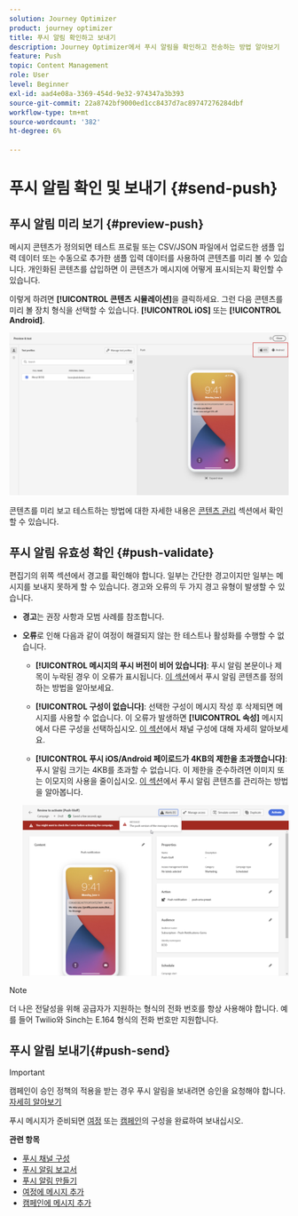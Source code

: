 ```yaml
---
solution: Journey Optimizer
product: journey optimizer
title: 푸시 알림 확인하고 보내기
description: Journey Optimizer에서 푸시 알림을 확인하고 전송하는 방법 알아보기
feature: Push
topic: Content Management
role: User
level: Beginner
exl-id: aad4e08a-3369-454d-9e32-974347a3b393
source-git-commit: 22a8742bf9000ed1cc8437d7ac89747276284dbf
workflow-type: tm+mt
source-wordcount: '382'
ht-degree: 6%

---
```


# 푸시 알림 확인 및 보내기 {#send-push}

## 푸시 알림 미리 보기 {#preview-push}

메시지 콘텐츠가 정의되면 테스트 프로필 또는 CSV/JSON 파일에서 업로드한 샘플 입력 데이터 또는 수동으로 추가한 샘플 입력 데이터를 사용하여 콘텐츠를 미리 볼 수 있습니다. 개인화된 콘텐츠를 삽입하면 이 콘텐츠가 메시지에 어떻게 표시되는지 확인할 수 있습니다.

이렇게 하려면 **[!UICONTROL 콘텐츠 시뮬레이션]**&#x200B;을 클릭하세요. 그런 다음 콘텐츠를 미리 볼 장치 형식을 선택할 수 있습니다. **[!UICONTROL iOS]** 또는 **[!UICONTROL Android]**.

![](assets/push_preview_3.png)

콘텐츠를 미리 보고 테스트하는 방법에 대한 자세한 내용은 [콘텐츠 관리](../content-management/preview-test.md) 섹션에서 확인할 수 있습니다.

## 푸시 알림 유효성 확인 {#push-validate}

편집기의 위쪽 섹션에서 경고를 확인해야 합니다. 일부는 간단한 경고이지만 일부는 메시지를 보내지 못하게 할 수 있습니다. 경고와 오류의 두 가지 경고 유형이 발생할 수 있습니다.

* **경고**&#x200B;는 권장 사항과 모범 사례를 참조합니다.

* **오류**&#x200B;로 인해 다음과 같이 여정이 해결되지 않는 한 테스트나 활성화를 수행할 수 없습니다.

   * **[!UICONTROL 메시지의 푸시 버전이 비어 있습니다]**: 푸시 알림 본문이나 제목이 누락된 경우 이 오류가 표시됩니다. [이 섹션](create-push.md)에서 푸시 알림 콘텐츠를 정의하는 방법을 알아보세요.

   * **[!UICONTROL 구성이 없습니다]**: 선택한 구성이 메시지 작성 후 삭제되면 메시지를 사용할 수 없습니다. 이 오류가 발생하면 **[!UICONTROL 속성]** 메시지에서 다른 구성을 선택하십시오. [이 섹션](../configuration/channel-surfaces.md)에서 채널 구성에 대해 자세히 알아보세요.

   * **[!UICONTROL 푸시 iOS/Android 페이로드가 4KB의 제한을 초과했습니다]**: 푸시 알림 크기는 4KB를 초과할 수 없습니다. 이 제한을 준수하려면 이미지 또는 이모지의 사용을 줄이십시오. [이 섹션](../push/create-push.md)에서 푸시 알림 콘텐츠를 관리하는 방법을 알아봅니다.

  ![](assets/push_alert.png)


>[!NOTE]
>
> 더 나은 전달성을 위해 공급자가 지원하는 형식의 전화 번호를 항상 사용해야 합니다. 예를 들어 Twilio와 Sinch는 E.164 형식의 전화 번호만 지원합니다.

## 푸시 알림 보내기{#push-send}

>[!IMPORTANT]
>
> 캠페인이 승인 정책의 적용을 받는 경우 푸시 알림을 보내려면 승인을 요청해야 합니다. [자세히 알아보기](../test-approve/gs-approval.md)

푸시 메시지가 준비되면 [여정](../building-journeys/journey-gs.md) 또는 [캠페인](../campaigns/create-campaign.md)의 구성을 완료하여 보내십시오.

**관련 항목**

* [푸시 채널 구성](push-configuration.md)
* [푸시 알림 보고서](../reports/journey-global-report-cja-push.md)
* [푸시 알림 만들기](create-push.md)
* [여정에 메시지 추가](../building-journeys/journeys-message.md)
* [캠페인에 메시지 추가](../campaigns/create-campaign.md)

